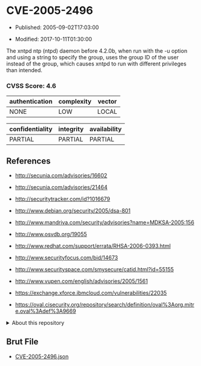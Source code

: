 # CVE-2005-2496

- Published: 2005-09-02T17:03:00

- Modified: 2017-10-11T01:30:00

The xntpd ntp (ntpd) daemon before 4.2.0b, when run with the -u option and using a string to specify the group, uses the group ID of the user instead of the group, which causes xntpd to run with different privileges than intended.

### CVSS Score: **4.6**

| authentication | complexity | vector |
| --- | --- | --- |
| NONE | LOW | LOCAL |

| confidentiality | integrity | availability |
| --- | --- | --- |
| PARTIAL | PARTIAL | PARTIAL |

## References

* http://secunia.com/advisories/16602

* http://secunia.com/advisories/21464

* http://securitytracker.com/id?1016679

* http://www.debian.org/security/2005/dsa-801

* http://www.mandriva.com/security/advisories?name=MDKSA-2005:156

* http://www.osvdb.org/19055

* http://www.redhat.com/support/errata/RHSA-2006-0393.html

* http://www.securityfocus.com/bid/14673

* http://www.securityspace.com/smysecure/catid.html?id=55155

* http://www.vupen.com/english/advisories/2005/1561

* https://exchange.xforce.ibmcloud.com/vulnerabilities/22035

* https://oval.cisecurity.org/repository/search/definition/oval%3Aorg.mitre.oval%3Adef%3A9669

<details>
<summary>About this repository</summary> 

  This repository is part of the project [Live Hack CVE](https://github.com/Live-Hack-CVE). Main website can be found [www.live-hack.org](https://www.live-hack.org) 
  
  Made by [Sn0wAlice](https://github.com/Sn0wAlice) for the people that care about security and need to have a feed of the latest CVEs. Hope you enjoy it, don't forget to star the repo and follow me on [Twitter](https://twitter.com/Sn0wAlice) and [Github](https://github.com/Sn0wAlice). And that is my [personnal website](https://www.alice-snow.me/)

  - [Home Page](https://github.com/Live-Hack-CVE)
  - [Framework](https://github.com/Live-Hack-CVE/cve-framework)
  - [CVE database](https://github.com/Live-Hack-CVE/full_database)
  - [Changelog](https://github.com/Live-Hack-CVE/Changelog)
</details>

## Brut File

* [CVE-2005-2496.json](https://raw.githubusercontent.com/Live-Hack-CVE/full_database/main/cves/2005/CVE-2005-2496.json)

